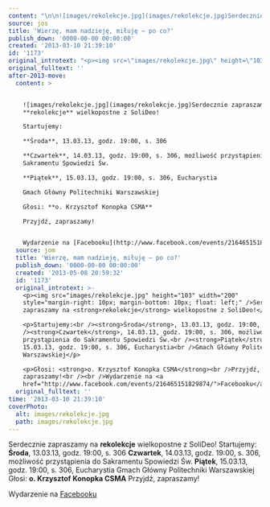 ```yaml
---
content: "\n\n![images/rekolekcje.jpg](images/rekolekcje.jpg)Serdecznie zapraszamy na **rekolekcje** wielkopostne z SoliDeo!\nStartujemy:\n**Środa**, 13.03.13, godz. 19:00, s. 306\n**Czwartek**, 14.03.13, godz. 19:00, s. 306, możliwość przystąpienia do Sakramentu Spowiedzi Św.\n**Piątek**, 15.03.13, godz. 19:00, s. 306, Eucharystia\nGmach Główny Politechniki Warszawskiej\nGłosi: **o. Krzysztof Konopka CSMA**\nPrzyjdź, zapraszamy!\n\nWydarzenie na [Facebooku](http://www.facebook.com/events/216465151829874/)\n\n\n<!--CONTENT FROM OLD SERVER (jos before 2013): \n\n![images/rekolekcje.jpg](images/rekolekcje.jpg)Serdecznie zapraszamy na **rekolekcje** wielkopostne z SoliDeo!\n\r\n\nStartujemy:\n**Środa**, 13.03.13, godz. 19:00, s. 306\n**Czwartek**, 14.03.13, godz. 19:00, s. 306, możliwość przystąpienia do Sakramentu Spowiedzi Św.\n**Piątek**, 15.03.13, godz. 19:00, s. 306, Eucharystia\nGmach Główny Politechniki Warszawskiej\n\r\n\nGłosi: **o. Krzysztof Konopka CSMA**\nPrzyjdź, zapraszamy!\n\nWydarzenie na [Facebooku](http://www.facebook.com/events/216465151829874/)\n\n-->"
source: jos
title: 'Wierzę, mam nadzieję, miłuję – po co?'
publish_down: '0000-00-00 00:00:00'
created: '2013-03-10 21:39:10'
id: '1173'
original_introtext: "<p><img src=\"images/rekolekcje.jpg\" height=\"103\" width=\"200\" style=\"margin-right: 10px; margin-bottom: 10px; float: left;\" />Serdecznie zapraszamy na <strong>rekolekcje</strong> wielkopostne z SoliDeo!</p>\r\n<p>Startujemy:<br /><strong>Środa</strong>, 13.03.13, godz. 19:00, s. 306<br /><strong>Czwartek</strong>, 14.03.13, godz. 19:00, s. 306, możliwość przystąpienia do Sakramentu Spowiedzi Św.<br /><strong>Piątek</strong>, 15.03.13, godz. 19:00, s. 306, Eucharystia<br />Gmach Główny Politechniki Warszawskiej</p>\r\n<p>Głosi: <strong>o. Krzysztof Konopka CSMA</strong><br />Przyjdź, zapraszamy!<br /><br />Wydarzenie na <a href=\"http://www.facebook.com/events/216465151829874/\">Facebooku</a></p>"
original_fulltext: ''
after-2013-move:
  content: >


    ![images/rekolekcje.jpg](images/rekolekcje.jpg)Serdecznie zapraszamy na
    **rekolekcje** wielkopostne z SoliDeo!

    Startujemy:

    **Środa**, 13.03.13, godz. 19:00, s. 306

    **Czwartek**, 14.03.13, godz. 19:00, s. 306, możliwość przystąpienia do
    Sakramentu Spowiedzi Św.

    **Piątek**, 15.03.13, godz. 19:00, s. 306, Eucharystia

    Gmach Główny Politechniki Warszawskiej

    Głosi: **o. Krzysztof Konopka CSMA**

    Przyjdź, zapraszamy!


    Wydarzenie na [Facebooku](http://www.facebook.com/events/216465151829874/)
  source: jom
  title: 'Wierzę, mam nadzieję, miłuję – po co?'
  publish_down: '0000-00-00 00:00:00'
  created: '2013-05-08 20:59:32'
  id: '1173'
  original_introtext: >-
    <p><img src="images/rekolekcje.jpg" height="103" width="200"
    style="margin-right: 10px; margin-bottom: 10px; float: left;" />Serdecznie
    zapraszamy na <strong>rekolekcje</strong> wielkopostne z SoliDeo!</p>

    <p>Startujemy:<br /><strong>Środa</strong>, 13.03.13, godz. 19:00, s. 306<br
    /><strong>Czwartek</strong>, 14.03.13, godz. 19:00, s. 306, możliwość
    przystąpienia do Sakramentu Spowiedzi Św.<br /><strong>Piątek</strong>,
    15.03.13, godz. 19:00, s. 306, Eucharystia<br />Gmach Główny Politechniki
    Warszawskiej</p>

    <p>Głosi: <strong>o. Krzysztof Konopka CSMA</strong><br />Przyjdź,
    zapraszamy!<br /><br />Wydarzenie na <a
    href="http://www.facebook.com/events/216465151829874/">Facebooku</a></p>
  original_fulltext: ''
time: '2013-03-10 21:39:10'
coverPhoto:
  alt: images/rekolekcje.jpg
  path: images/rekolekcje.jpg
---
```

Serdecznie zapraszamy na **rekolekcje** wielkopostne z SoliDeo!
Startujemy:
**Środa**, 13.03.13, godz. 19:00, s. 306
**Czwartek**, 14.03.13, godz. 19:00, s. 306, możliwość przystąpienia do Sakramentu Spowiedzi Św.
**Piątek**, 15.03.13, godz. 19:00, s. 306, Eucharystia
Gmach Główny Politechniki Warszawskiej
Głosi: **o. Krzysztof Konopka CSMA**
Przyjdź, zapraszamy!

Wydarzenie na [Facebooku](http://www.facebook.com/events/216465151829874/)


<!--CONTENT FROM OLD SERVER (jos before 2013): 

Serdecznie zapraszamy na **rekolekcje** wielkopostne z SoliDeo!


Startujemy:
**Środa**, 13.03.13, godz. 19:00, s. 306
**Czwartek**, 14.03.13, godz. 19:00, s. 306, możliwość przystąpienia do Sakramentu Spowiedzi Św.
**Piątek**, 15.03.13, godz. 19:00, s. 306, Eucharystia
Gmach Główny Politechniki Warszawskiej


Głosi: **o. Krzysztof Konopka CSMA**
Przyjdź, zapraszamy!

Wydarzenie na [Facebooku](http://www.facebook.com/events/216465151829874/)

-->

<!--{{json:{"created_date":"2013-03-10 21:39:10","publish_down":"0000-00-00 00:00:00","id":"1173"}}}-->